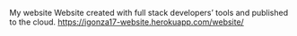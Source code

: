 My website
Website created with full stack developers’ tools and published to the cloud.
https://igonza17-website.herokuapp.com/website/
